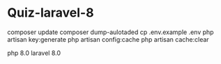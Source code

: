 # Quiz-laravel-8

composer update
composer dump-aulotaded
cp .env.example .env
php artisan key:generate
php artisan config:cache
php artisan cache:clear

php 8.0 laravel 8.0
